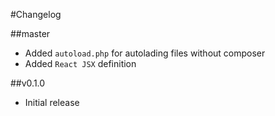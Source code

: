 #Changelog

##master
- Added `autoload.php` for autolading files without composer
- Added `React JSX` definition

##v0.1.0
- Initial release
